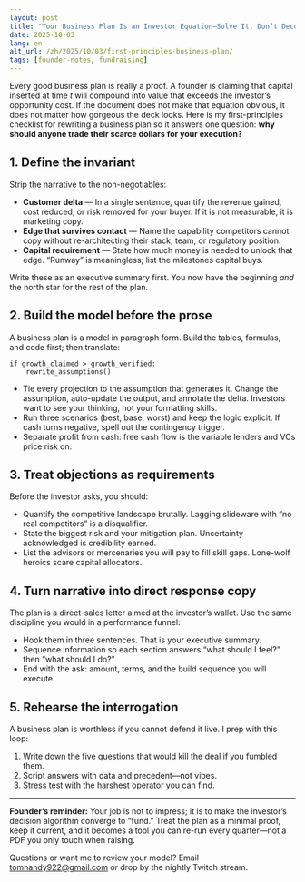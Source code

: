 ```yaml
---
layout: post
title: "Your Business Plan Is an Investor Equation—Solve It, Don’t Decorate It"
date: 2025-10-03
lang: en
alt_url: /zh/2025/10/03/first-principles-business-plan/
tags: [founder-notes, fundraising]
---
```


Every good business plan is really a proof. A founder is claiming that capital inserted at time *t* will compound into value that exceeds the investor’s opportunity cost. If the document does not make that equation obvious, it does not matter how gorgeous the deck looks. Here is my first-principles checklist for rewriting a business plan so it answers one question: **why should anyone trade their scarce dollars for your execution?**

## 1. Define the invariant

Strip the narrative to the non-negotiables:

- **Customer delta** — In a single sentence, quantify the revenue gained, cost reduced, or risk removed for your buyer. If it is not measurable, it is marketing copy.
- **Edge that survives contact** — Name the capability competitors cannot copy without re-architecting their stack, team, or regulatory position.
- **Capital requirement** — State how much money is needed to unlock that edge. “Runway” is meaningless; list the milestones capital buys.

Write these as an executive summary first. You now have the beginning *and* the north star for the rest of the plan.

## 2. Build the model before the prose

A business plan is a model in paragraph form. Build the tables, formulas, and code first; then translate:

```text
if growth_claimed > growth_verified:
    rewrite_assumptions()
```

- Tie every projection to the assumption that generates it. Change the assumption, auto-update the output, and annotate the delta. Investors want to see your thinking, not your formatting skills.
- Run three scenarios (best, base, worst) and keep the logic explicit. If cash turns negative, spell out the contingency trigger.
- Separate profit from cash: free cash flow is the variable lenders and VCs price risk on.

## 3. Treat objections as requirements

Before the investor asks, you should:

- Quantify the competitive landscape brutally. Lagging slideware with “no real competitors” is a disqualifier.
- State the biggest risk and your mitigation plan. Uncertainty acknowledged is credibility earned.
- List the advisors or mercenaries you will pay to fill skill gaps. Lone-wolf heroics scare capital allocators.

## 4. Turn narrative into direct response copy

The plan is a direct-sales letter aimed at the investor’s wallet. Use the same discipline you would in a performance funnel:

- Hook them in three sentences. That is your executive summary.
- Sequence information so each section answers “what should I feel?” then “what should I do?”
- End with the ask: amount, terms, and the build sequence you will execute.

## 5. Rehearse the interrogation

A business plan is worthless if you cannot defend it live. I prep with this loop:

1. Write down the five questions that would kill the deal if you fumbled them.
2. Script answers with data and precedent—not vibes.
3. Stress test with the harshest operator you can find.

---

**Founder’s reminder:** Your job is not to impress; it is to make the investor’s decision algorithm converge to “fund.” Treat the plan as a minimal proof, keep it current, and it becomes a tool you can re-run every quarter—not a PDF you only touch when raising.

Questions or want me to review your model? Email [tomnandy922@gmail.com](mailto:tomnandy922@gmail.com) or drop by the nightly Twitch stream.
